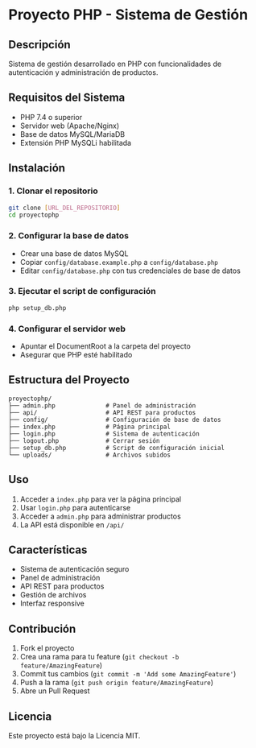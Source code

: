 # Proyecto PHP - Sistema de Gestión

## Descripción
Sistema de gestión desarrollado en PHP con funcionalidades de autenticación y administración de productos.

## Requisitos del Sistema
- PHP 7.4 o superior
- Servidor web (Apache/Nginx)
- Base de datos MySQL/MariaDB
- Extensión PHP MySQLi habilitada

## Instalación

### 1. Clonar el repositorio
```bash
git clone [URL_DEL_REPOSITORIO]
cd proyectophp
```

### 2. Configurar la base de datos
- Crear una base de datos MySQL
- Copiar `config/database.example.php` a `config/database.php`
- Editar `config/database.php` con tus credenciales de base de datos

### 3. Ejecutar el script de configuración
```bash
php setup_db.php
```

### 4. Configurar el servidor web
- Apuntar el DocumentRoot a la carpeta del proyecto
- Asegurar que PHP esté habilitado

## Estructura del Proyecto
```
proyectophp/
├── admin.php              # Panel de administración
├── api/                   # API REST para productos
├── config/                # Configuración de base de datos
├── index.php              # Página principal
├── login.php              # Sistema de autenticación
├── logout.php             # Cerrar sesión
├── setup_db.php           # Script de configuración inicial
└── uploads/               # Archivos subidos
```

## Uso
1. Acceder a `index.php` para ver la página principal
2. Usar `login.php` para autenticarse
3. Acceder a `admin.php` para administrar productos
4. La API está disponible en `/api/`

## Características
- Sistema de autenticación seguro
- Panel de administración
- API REST para productos
- Gestión de archivos
- Interfaz responsive

## Contribución
1. Fork el proyecto
2. Crea una rama para tu feature (`git checkout -b feature/AmazingFeature`)
3. Commit tus cambios (`git commit -m 'Add some AmazingFeature'`)
4. Push a la rama (`git push origin feature/AmazingFeature`)
5. Abre un Pull Request

## Licencia
Este proyecto está bajo la Licencia MIT.
